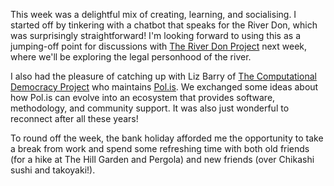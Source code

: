 This week was a delightful mix of creating, learning, and socialising. I started off by tinkering with a chatbot that speaks for the River Don, which was surprisingly straightforward! I'm looking forward to using this as a jumping-off point for discussions with [The River Don Project](https://www.theriverdon.org/) next week, where we'll be exploring the legal personhood of the river.

I also had the pleasure of catching up with Liz Barry of [The Computational Democracy Project](https://compdemocracy.org/) who maintains [Pol.is](https://pol.is/home). We exchanged some ideas about how Pol.is can evolve into an ecosystem that provides software, methodology, and community support. It was also just wonderful to reconnect after all these years!

To round off the week, the bank holiday afforded me the opportunity to take a break from work and spend some refreshing time with both old friends (for a hike at The Hill Garden and Pergola) and new friends (over Chikashi sushi and takoyaki!).